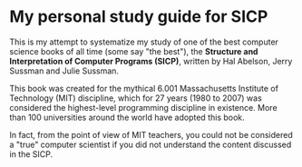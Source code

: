 # My personal study guide for SICP

This is my attempt to systematize my study of one of the best computer science
books of all time (some say "the best"), the **Structure and Interpretation of
Computer Programs (SICP)**, written by Hal Abelson, Jerry Sussman and Julie
Sussman.

This book was created for the mythical 6.001 Massachusetts Institute of Technology
(MIT) discipline, which for 27 years (1980 to 2007) was considered the highest-level
programming discipline in existence. More than 100 universities around the world
have adopted this book.

In fact, from the point of view of MIT teachers, you could not be considered a "true"
computer scientist if you did not understand the content discussed in the SICP.